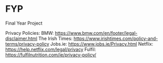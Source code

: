 # FYP
Final Year Project

Privacy Policies:
BMW: https://www.bmw.com/en/footer/legal-disclaimer.html
The Irish Times: https://www.irishtimes.com/policy-and-terms/privacy-policy
Jobs.ie: https://www.jobs.ie/Privacy.html
Netflix: https://help.netflix.com/legal/privacy
Fulfil: https://fulfilnutrition.com/ie/privacy-policy/
